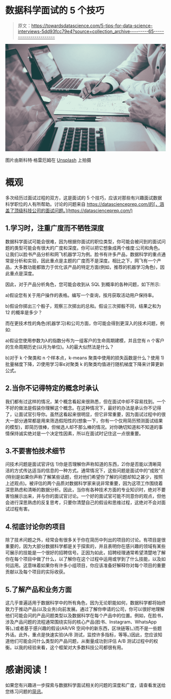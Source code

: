 # 数据科学面试的 5 个技巧

> 原文：<https://towardsdatascience.com/5-tips-for-data-science-interviews-5dd93fcc79e4?source=collection_archive---------65----------------------->

![](img/d36718475ada61f9270add78c1c68d56.png)

图片由斯科特·格雷厄姆在 [Unsplash](https://unsplash.com/photos/5fNmWej4tAA) 上拍摄

# 概观

多次经历过面试过程的双方，这是面试的 5 个技巧，应该对那些有兴趣面试数据科学职位的人有所帮助。讨论的问题来自 https://datascienceprep.com/的[，涵盖了顶级科技公司的面试问题。](https://datascienceprep.com/)

## 1.学习时，注重广度而不牺牲深度

数据科学面试可能会很难，因为根据你面试的职位类型，你可能会被问到的面试问题的类型可能会有很大的广度和深度。你可以把它想象成两个维度:公司和角色。让我们以脸书产品分析和网飞机器学习为例。脸书有许多产品，数据科学的重点通常是分析和实验，因此重点是主题的广度而不是深度。相比之下，网飞有一个产品，大多数功能都致力于优化该产品的特定方面(例如，推荐的机器学习角色)，因此重点是深度。

因此，对于产品分析角色，您可能会收到从 SQL 到概率的各种问题，如下所示:

a)假设您有关于用户操作的表格。编写一个查询，按月获取活动用户保持率。

b)假设你掷出三个骰子，观察三次掷出的总和。假设三次掷骰不同，结果之和为 12 的概率是多少？

而在更技术性的角色(机器学习)和公司方面，你可能会得到更深入的技术问题，例如:

a)假设您使用参数为λ的指数分布为一组客户的生命周期建模，并且您有 n 个客户的生命周期历史(以月为单位)。λ的最大似然法是什么？

b)对于 k 个聚类和 n 个样本点，k-means 聚类中使用的损失函数是什么？使用 1)批量梯度下降，2)使用学习率ε对聚类 k 的聚类均值进行随机梯度下降来计算更新公式。

## 2.当你不记得特定的概念时承认

我们都有过这样的情况，某个概念看起来很熟悉，但在面试中却不容易找到。一个不好的做法是假装你理解这个概念。在这种情况下，最好的办法是承认你不记得了，让面试官引导你。虽然这看起来很明显，但它非常重要，因为面试过程中的很大一部分通常都是用来筛选假阳性的(想象一下，你有一个仅用简历预测面试结果的模型)，即简历很棒，但候选人却不那么棒的情况。对你确切知道和不知道的事情保持诚实绝对是一个决定性因素，所以在面试时记住这一点很重要。

## 3.不要害怕技术细节

问技术问题是面试官评估 1)你是否理解你声称知道的东西，2)你是否能以清晰简洁的方式传达适当的信息的一种方式。通常情况下，这些问题是面试中的“成败”点(特别是如果你声称了解某些话题，但对他们希望你了解的问题却知之甚少，按照上述观点)。被评估的两个品质对数据科学家来说非常重要，因为这项工作围绕着深思熟虑和清晰的数据分析。因此，当你有各种技术方面的专业知识时，绝对不要害怕展示出来，并与你的面试官讨论。一个好的面试官可能不同意你的观点，但他会进行深思熟虑的反复思考，只要你清楚自己的假设和思维过程，这绝对不会对面试过程有害。

## 4.彻底讨论你的项目

除了技术问题之外，经常会有很多关于你在简历中列出的项目的讨论。有项目是很重要的，因为大部分数据科学都是关于探索的，并且表明你在感兴趣的领域有某些可展示的技能是一个很好的招聘信号。正因为如此，招聘经理通常希望清楚地了解你在每个项目中做了什么，以了解你在这个过程中运用或学到了什么技能，以及如何运用。这意味着如果你有许多小组项目，你应该准备好解释你对每个项目的重要贡献以及每个项目的实际收获。

## 5.了解产品和业务方面

这几乎普遍适用于数据科学中的所有角色，因为无论职能如何，数据科学都将始终致力于推动产品(以及业务)向前发展。通过了解你申请的公司，你可以很好地理解他们可能会问的产品问题类型以及数据科学在每个产品中的位置。例如，在脸书，涉及产品问题的流程通常围绕实际的核心产品(脸书、Instagram、WhatsApp 等)。)或者基于感兴趣的假设(AR/VR 空间中的新东西，区块链等)。)而不是一些题外话。此外，重点是快速实验(A/B 测试，监控许多指标，等等。)因此，您应该知道他们可能会问什么类型的产品问题，从衡量成功到评估 A/B 测试过程中的权衡。以我的经验来看，这个框架对大多数科技公司都很有用。

# 感谢阅读！

如果您有兴趣进一步探索与数据科学面试相关的问题的深度和广度，请查看发送给您练习问题的[简讯](https://datascienceprep.com/)。